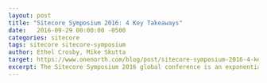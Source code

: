 ```yaml
---
layout: post
title: "Sitecore Symposium 2016: 4 Key Takeaways"
date:   2016-09-29 00:00:00 -0500
categories: sitecore
tags: sitecore sitecore-symposium
author: Ethel Crosby, Mike Skutta
target: https://www.onenorth.com/blog/post/sitecore-symposium-2016-4-key-takeaways
excerpt: The Sitecore Symposium 2016 global conference is an exponentially growing industry event that brought over two thousand Sitecore experts, digital marketers, technologists, partners and customers from around the world to learn from the best and share experiences.
---
```

